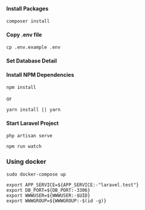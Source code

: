 #### Install Packages

```
composer install
```

#### Copy .env file

```
cp .env.example .env
```

#### Set Database Detail

#### Install NPM Dependencies

```
npm install
```

or

```
yarn install || yarn
```

#### Start Laravel Project

```
php artisan serve
```

```
npm run watch

```

### Using docker
```
sudo docker-compose up
```

```
export APP_SERVICE=${APP_SERVICE:-"laravel.test"}
export DB_PORT=${DB_PORT:-3306}
export WWWUSER=${WWWUSER:-$UID}
export WWWGROUP=${WWWGROUP:-$(id -g)}
```